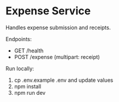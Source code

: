 # Expense Service

Handles expense submission and receipts.

Endpoints:
- GET /health
- POST /expense (multipart: receipt)

Run locally:
1. cp .env.example .env and update values
2. npm install
3. npm run dev
